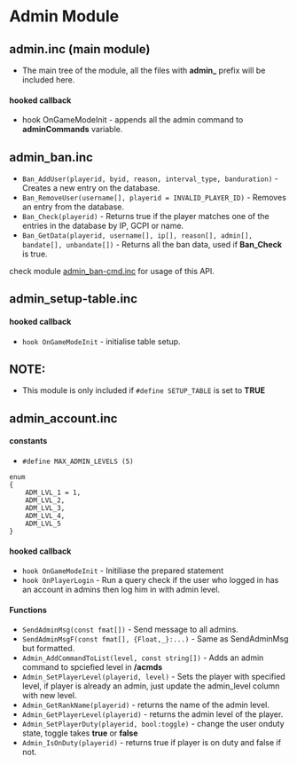 # Admin Module

## admin.inc (main module)
- The main tree of the module, all the files with **admin_** prefix will be included here.
#### hooked callback
- hook OnGameModeInit - appends all the admin command to **adminCommands** variable.

## admin_ban.inc
- ``Ban_AddUser(playerid, byid, reason, interval_type, banduration)`` - Creates a new entry on the database.
- ``Ban_RemoveUser(username[], playerid = INVALID_PLAYER_ID)`` - Removes an entry from the database.
- ``Ban_Check(playerid)`` - Returns true if the player matches one of the entries in the database by IP, GCPI or name.
- ``Ban_GetData(playerid, username[], ip[], reason[], admin[], bandate[], unbandate[])`` - Returns all the ban data, used if **Ban_Check** is true.

check module [admin_ban-cmd.inc](https://github.com/PatrickGTR/gta-open/blob/master/gamemodes/core/admin/admin_ban-cmd.inc) for usage of this API.

## admin_setup-table.inc ##
#### hooked callback
- ``hook OnGameModeInit`` - initialise table setup.

## NOTE: 
- This module is only included if ``#define SETUP_TABLE`` is set to **TRUE**

## admin_account.inc
#### constants
- ``#define MAX_ADMIN_LEVELS (5)``
```chttps://github.com/PatrickGTR/gta-open
enum
{
    ADM_LVL_1 = 1,
    ADM_LVL_2,
    ADM_LVL_3,
    ADM_LVL_4,
    ADM_LVL_5
}
```

#### hooked callback
- ``hook OnGameModeInit`` - Initiliase the prepared statement
- ``hook OnPlayerLogin`` - Run a query check if the user who logged in has an account in admins then log him in with admin level. 
#### Functions
- ``SendAdminMsg(const fmat[])`` - Send message to all admins.
- ``SendAdminMsgF(const fmat[], {Float,_}:...)`` - Same as SendAdminMsg but formatted.
- ``Admin_AddCommandToList(level, const string[])`` - Adds an admin command to spciefied level in **/acmds** 
- ``Admin_SetPlayerLevel(playerid, level)`` - Sets the player with specified level, if player is already an admin, just update the admin_level column with new level.
- ``Admin_GetRankName(playerid)`` - returns the name of the admin level.
- ``Admin_GetPlayerLevel(playerid)`` - returns the admin level of the player.
- ``Admin_SetPlayerDuty(playerid, bool:toggle)`` - change the user onduty state, toggle takes **true** or **false**
- ``Admin_IsOnDuty(playerid)`` - returns true if player is on duty and false if not.
